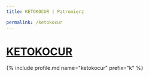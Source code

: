 ```yaml
---
title: KETOKOCUR | Patromierz

permalink: /ketokocur
---
```


# [KETOKOCUR](https://patronite.pl/ketokocur)

{% include profile.md name="ketokocur" prefix="k" %}
